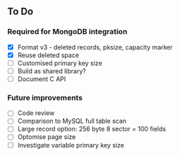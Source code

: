 ## To Do

### Required for MongoDB integration

- [x] Format v3 - deleted records, pksize, capacity marker
- [x] Reuse deleted space
- [ ] Customised primary key size
- [ ] Build as shared library?
- [ ] Document C API

### Future improvements

- [ ] Code review
- [ ] Comparison to MySQL full table scan
- [ ] Large record option: 256 byte 8 sector = 100 fields
- [ ] Optomise page size
- [ ] Investigate variable primary key size
